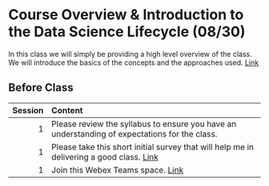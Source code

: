 Course Overview & Introduction to the Data Science Lifecycle (08/30)
============================

In this class we will simply be providing a high level overview of the class.  We will introduce the basics of the concepts and the approaches used.  [Link](../../sessions/session1)

## Before Class

|   Session | Content                                                                                                                           |
|----------:|:----------------------------------------------------------------------------------------------------------------------------------|
|         1 | Please review the syllabus to ensure you have an understanding of expectations for the class.                                     |
|         1 | Please take this short initial survey that will help me in delivering a good  class.  [Link](https://forms.gle/6T7UdT7dZWboufeS7) |
|         1 | Join this Webex Teams space.  [Link](https://eurl.io/#KijTiY1Sa)                                                                  |

